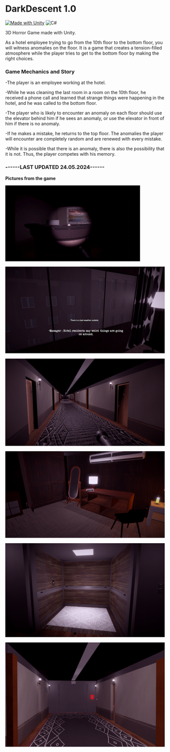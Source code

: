 # DarkDescent 1.0

[![Made with Unity](https://img.shields.io/badge/Made%20with-Unity-57b9d3.svg?style=for-the-badge&logo=unity)](https://unity3d.com)
![C#](https://img.shields.io/badge/c%23-%23239120.svg?style=for-the-badge&logo=csharp&logoColor=white)

3D Horror Game made with Unity.

As a hotel employee trying to go from the 10th floor to the bottom floor, you will witness anomalies on the floor. It is a game that creates a tension-filled atmosphere while the player tries to get to the bottom floor by making the right choices.

### Game Mechanics and Story

-The player is an employee working at the hotel.

-While he was cleaning the last room in a room on the 10th floor, 
he received a phone call and learned that strange things were happening in the hotel, 
and he was called to the bottom floor.

-The player who is likely to encounter an anomaly on each floor should use the elevator behind him if he sees an anomaly,
or use the elevator in front of him if there is no anomaly.

-If he makes a mistake, he returns to the top floor. The anomalies the player will encounter are completely random and are renewed with every mistake.

-While it is possible that there is an anomaly, there is also the possibility that it is not. Thus, the player competes with his memory.

### ------LAST UPDATED 24.05.2024------

**Pictures from the game**

![](https://github.com/AliBacik/DarkDescent/blob/main/GameShots/cut.gif)

![alt text](https://github.com/AliBacik/DarkDescent/blob/main/GameShots/1.png)

![alt text](https://github.com/AliBacik/DarkDescent/blob/main/GameShots/2.png)

![alt text](https://github.com/AliBacik/DarkDescent/blob/main/GameShots/3.png)

![alt text](https://github.com/AliBacik/DarkDescent/blob/main/GameShots/4.png)

![alt text](https://github.com/AliBacik/DarkDescent/blob/main/GameShots/5.png)
